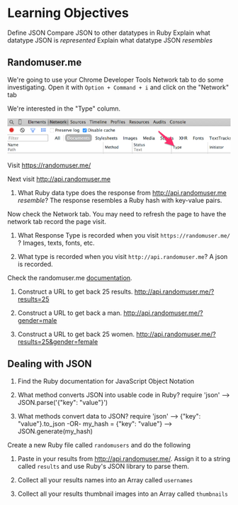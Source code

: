 # Learning Objectives

Define JSON
Compare JSON to other datatypes in Ruby
Explain what datatype JSON is *represented*
Explain what datatype JSON *resembles*

## Randomuser.me

We're going to use your Chrome Developer Tools Network tab to do some investigating.  Open it with `Option + Command + i` and click on the "Network" tab

We're interested in the "Type" column.

![:image](gravatar_app/public/img/network_tab.png)

Visit https://randomuser.me/

Next visit http://api.randomuser.me

1. What Ruby data type does the response from http://api.randomuser.me *resemble*?
  The response resembles a Ruby hash with key-value pairs.

Now check the Network tab.  You may need to refresh the page to have the network tab record the page visit.

1. What Response Type is recorded when you visit `https://randomuser.me/` ?
  Images, texts, fonts, etc.

1. What type is recorded when you visit `http://api.randomuser.me`?
  A json is recorded.

Check the randomuser.me [documentation](https://randomuser.me/documentation#results).

1.  Construct a URL to get back 25 results.
  http://api.randomuser.me/?results=25

1.  Construct a URL to get back a man.
  http://api.randomuser.me/?gender=male

1.  Construct a URL to get back 25 women.
  http://api.randomuser.me/?results=25&gender=female

## Dealing with JSON

1. Find the Ruby documentation for JavaScript Object Notation

1. What method converts JSON into usable code in Ruby?
  require 'json' --> JSON.parse('{"key": "value"}')

1. What methods convert data to JSON?
  require 'json' --> {"key": "value"}.to_json -OR- my_hash = {"key": "value"} --> JSON.generate(my_hash)

Create a new Ruby file called `randomusers` and do the following

1. Paste in your results from http://api.randomuser.me/. Assign it to a string called `results` and use Ruby's JSON library to parse them.

1. Collect all your results names into an Array called `usernames`

1.  Collect all your results thumbnail images into an Array called `thumbnails`
